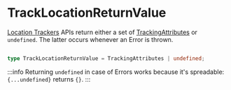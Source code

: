 # TrackLocationReturnValue

[Location Trackers](/tracking/api-reference/location-trackers/overview.md) APIs return either a set of [TrackingAttributes](/tracking/api-reference/interfaces/TrackingAttributes.md) or `undefined`. The latter occurs whenever an Error is thrown. 

```typescript jsx

type TrackLocationReturnValue = TrackingAttributes | undefined; 

```

:::info
Returning `undefined` in case of Errors works because it's spreadable: `{...undefined}` returns `{}`.
:::
